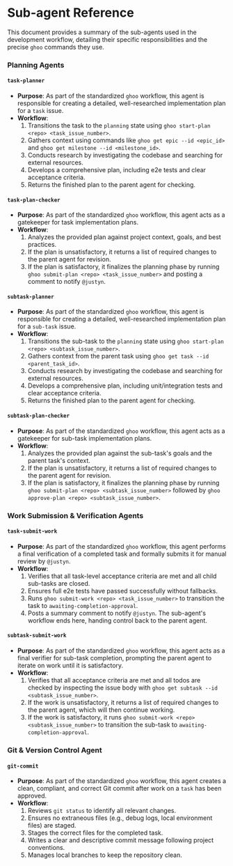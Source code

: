 # Sub-agent Reference

This document provides a summary of the sub-agents used in the development workflow, detailing their specific responsibilities and the precise `ghoo` commands they use.

### Planning Agents

#### `task-planner`
-   **Purpose**: As part of the standardized `ghoo` workflow, this agent is responsible for creating a detailed, well-researched implementation plan for a `task` issue.
-   **Workflow**:
    1.  Transitions the task to the `planning` state using `ghoo start-plan <repo> <task_issue_number>`.
    2.  Gathers context using commands like `ghoo get epic --id <epic_id>` and `ghoo get milestone --id <milestone_id>`.
    3.  Conducts research by investigating the codebase and searching for external resources.
    4.  Develops a comprehensive plan, including e2e tests and clear acceptance criteria.
    5.  Returns the finished plan to the parent agent for checking.

#### `task-plan-checker`
-   **Purpose**: As part of the standardized `ghoo` workflow, this agent acts as a gatekeeper for task implementation plans.
-   **Workflow**:
    1.  Analyzes the provided plan against project context, goals, and best practices.
    2.  If the plan is unsatisfactory, it returns a list of required changes to the parent agent for revision.
    3.  If the plan is satisfactory, it finalizes the planning phase by running `ghoo submit-plan <repo> <task_issue_number>` and posting a comment to notify `@justyn`.

#### `subtask-planner`
-   **Purpose**: As part of the standardized `ghoo` workflow, this agent is responsible for creating a detailed, well-researched implementation plan for a `sub-task` issue.
-   **Workflow**:
    1.  Transitions the sub-task to the `planning` state using `ghoo start-plan <repo> <subtask_issue_number>`.
    2.  Gathers context from the parent task using `ghoo get task --id <parent_task_id>`.
    3.  Conducts research by investigating the codebase and searching for external resources.
    4.  Develops a comprehensive plan, including unit/integration tests and clear acceptance criteria.
    5.  Returns the finished plan to the parent agent for checking.

#### `subtask-plan-checker`
-   **Purpose**: As part of the standardized `ghoo` workflow, this agent acts as a gatekeeper for sub-task implementation plans.
-   **Workflow**:
    1.  Analyzes the provided plan against the sub-task's goals and the parent task's context.
    2.  If the plan is unsatisfactory, it returns a list of required changes to the parent agent for revision.
    3.  If the plan is satisfactory, it finalizes the planning phase by running `ghoo submit-plan <repo> <subtask_issue_number>` followed by `ghoo approve-plan <repo> <subtask_issue_number>`.

### Work Submission & Verification Agents

#### `task-submit-work`
-   **Purpose**: As part of the standardized `ghoo` workflow, this agent performs a final verification of a completed task and formally submits it for manual review by `@justyn`.
-   **Workflow**:
    1.  Verifies that all task-level acceptance criteria are met and all child sub-tasks are closed.
    2.  Ensures full e2e tests have passed successfully without fallbacks.
    3.  Runs `ghoo submit-work <repo> <task_issue_number>` to transition the task to `awaiting-completion-approval`.
    4.  Posts a summary comment to notify `@justyn`. The sub-agent's workflow ends here, handing control back to the parent agent.

#### `subtask-submit-work`
-   **Purpose**: As part of the standardized `ghoo` workflow, this agent acts as a final verifier for sub-task completion, prompting the parent agent to iterate on work until it is satisfactory.
-   **Workflow**:
    1.  Verifies that all acceptance criteria are met and all todos are checked by inspecting the issue body with `ghoo get subtask --id <subtask_issue_number>`.
    2.  If the work is unsatisfactory, it returns a list of required changes to the parent agent, which will then continue working.
    3.  If the work is satisfactory, it runs `ghoo submit-work <repo> <subtask_issue_number>` to transition the sub-task to `awaiting-completion-approval`.

### Git & Version Control Agent

#### `git-commit`
-   **Purpose**: As part of the standardized `ghoo` workflow, this agent creates a clean, compliant, and correct Git commit after work on a `task` has been approved.
-   **Workflow**:
    1.  Reviews `git status` to identify all relevant changes.
    2.  Ensures no extraneous files (e.g., debug logs, local environment files) are staged.
    3.  Stages the correct files for the completed task.
    4.  Writes a clear and descriptive commit message following project conventions.
    5.  Manages local branches to keep the repository clean.